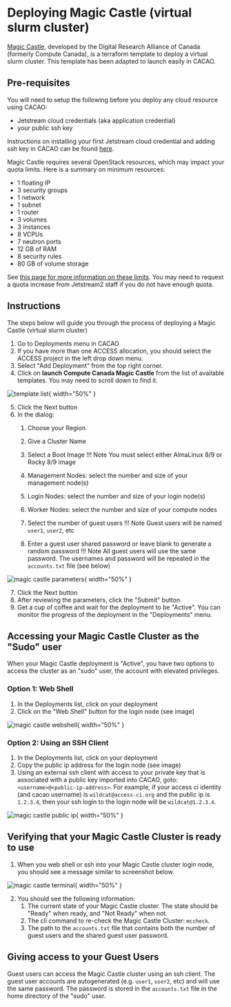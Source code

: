 # Deploying Magic Castle (virtual slurm cluster)

[Magic Castle](https://docs.computecanada.ca/wiki/Magic_Castle), developed by the Digital Research Alliance of Canada (formerly Compute Canada), is a terraform template to deploy a virtual slurm cluster. This template has been adapted to launch easily in CACAO.

## Pre-requisites

You will need to setup the following before you deploy any cloud resource using CACAO:

- Jetstream cloud credentials (aka application credential)
- your public ssh key

Instructions on installing your first Jetstream cloud credential and adding ssh key in CACAO can be found [here](https://docs.jetstream-cloud.org/ui/cacao/credentials/).

Magic Castle requires several OpenStack resources, which may impact your quota limits. Here is a summary on minimum resources:

- 1 floating IP
- 3 security groups
- 1 network
- 1 subnet
- 1 router
- 3 volumes
- 3 instances
- 8 VCPUs
- 7 neutron ports
- 12 GB of RAM
- 8 security rules
- 80 GB of volume storage

See [this page for more information on these limits](https://github.com/ComputeCanada/magic_castle/tree/main/docs#144-openstack). You may need to request a quota increase from Jetstream2 staff if you do not have enough quota.

## Instructions

The steps below will guide you through the process of deploying a Magic Castle (virtual slurm cluster)

1. Go to Deployments menu in CACAO
2. If you have more than one ACCESS allocation, you should select the ACCESS project in the left drop down menu.
3. Select "Add Deployment" from the top right corner.
4. Click on **launch Compute Canada Magic Castle** from the list of available templates. You may need to scroll down to find it.

![template list](images/deployments/magic_castle/template_list.png){ width="50%" }

5. Click the Next button
6. In the dialog:
    1. Choose your Region
    2. Give a Cluster Name
    3. Select a Boot Image
    !!! Note
        You must select either AlmaLinux 8/9 or Rocky 8/9 image

    4. Management Nodes: select the number and size of your management node(s)
    5. Login Nodes: select the number and size of your login node(s)
    6. Worker Nodes: select the number and size of your compute nodes
    7. Select the number of guest users
    !!! Note
        Guest users will be named `user1`, `user2`, etc

    8. Enter a guest user shared password or leave blank to generate a random password
    !!! Note
        All guest users will use the same password. The usernames and password will be repeated in the `accounts.txt` file (see below)

![magic castle parameters](images/deployments/magic_castle/mdw_magic_castle.png){ width="50%" }

7. Click the Next button
8. After reviewing the parameters, click the "Submit" button
9. Get a cup of coffee and wait for the deployment to be "Active". You can monitor the progress of the deployment in the "Deployments" menu.

## Accessing your Magic Castle Cluster as the "Sudo" user

When your Magic Castle deployment is "Active", you have two options to access the cluster as an "sudo" user, the account with elevated privileges.

### Option 1: Web Shell

1. In the Deployments list, click on your deployment
2. Click on the "Web Shell" button for the login node (see image)

![magic castle webshell](images/deployments/magic_castle/mc-details-with-webshell.png){ width="50%" }

### Option 2: Using an SSH Client

1. In the Deployments list, click on your deployment
2. Copy the public ip address for the login node (see image)
3. Using an external ssh client with access to your private key that is associated with a public key imported into CACAO, goto: `<username>@<public-ip-address>`. For example, if your access ci identity (and cacao username) is `wildcat@access-ci.org` and the public ip is `1.2.3.4`, then your ssh login to the login node will be `wildcat@1.2.3.4`.

![magic castle public ip](images/deployments/magic_castle/mc-details-with-public-ip.png){ width="50%" }

## Verifying that your Magic Castle Cluster is ready to use

1. When you web shell or ssh into your Magic Castle cluster login node, you should see a message similar to screenshot below.

![magic castle terminal](images/deployments/magic_castle/mc_terminal.png){ width="50%" }

2. You should see the following information:
    1. The current state of your Magic Castle cluster. The state should be "Ready" when ready, and "Not Ready" when not.
    2. The cli command to re-check the Magic Castle Cluster: `mccheck`.
    3. The path to the `accounts.txt` file that contains both the number of guest users and the shared guest user password.

## Giving access to your Guest Users

Guest users can access the Magic Castle cluster using an ssh client. The guest user accounts are autogenerated (e.g. `user1`, `user2`, etc) and will use the same password. The password is stored in the `accounts.txt` file in the home directory of the "sudo" user.